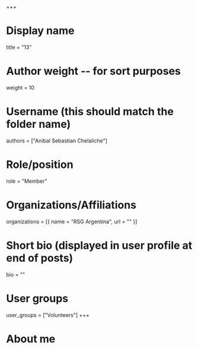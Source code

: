 +++
# Display name
title = "13"

# Author weight -- for sort purposes
weight = 10

# Username (this should match the folder name)
authors = ["Anibal Sebastian Chelaliche"]

# Role/position
role = "Member"

# Organizations/Affiliations
organizations = [{ name = "RSG Argentina", url = "" }]

# Short bio (displayed in user profile at end of posts)
bio = ""

# User groups
user_groups = ["Volunteers"]
+++

# About me
